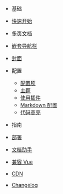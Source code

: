 - 基础
 - [快速开始](zh-cn/quickstart)
 - [多页文档](zh-cn/more-pages)
 - [嵌套导航栏](zh-cn/custom-navbar)
 - [封面](zh-cn/cover)

- 配置
  - [配置项](zh-cn/configuration)
  - [主题](zh-cn/themes)
  - [使用插件](zh-cn/plugins)
  - [Markdown 配置](zh-cn/markdown)
  - [代码高亮](zh-cn/language-highlight)

- 指南
 - [部署](zh-cn/deploy)
 - [文档助手](zh-cn/helpers)
 - [兼容 Vue](zh-cn/vue)
 - [CDN](zh-cn/cdn)

- [Changelog](zh-cn/changelog)